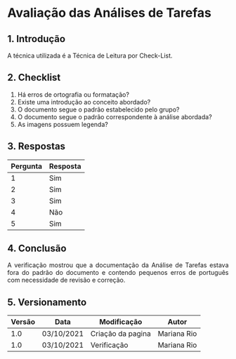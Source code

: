# Avaliação das Análises de Tarefas

## 1. Introdução
<p style="text-align: justify">A técnica utilizada é a Técnica de Leitura por Check-List.
</p>

## 2. Checklist 

1. Há erros de ortografia ou formatação?
2. Existe uma introdução ao conceito abordado?
3. O documento segue o padrão estabelecido pelo grupo?
4. O documento segue o padrão correspondente à análise abordada?
5. As imagens possuem legenda?

## 3. Respostas

Pergunta|Resposta      
--------|----------
1       |Sim
2       |Sim
3       |Sim
4       |Não
5       |Sim

## 4. Conclusão
<p style="text-align: justify">A verificação mostrou que a documentação da Análise de Tarefas estava fora do padrão do documento e contendo pequenos erros de português com necessidade de revisão e correção.
</p>

## 5. Versionamento
Versão|Data      |Modificação        |Autor
------|----------|-------------------|---------------
1.0   |03/10/2021|Criação da pagina  |Mariana Rio 
1.0   |03/10/2021|Verificação        |Mariana Rio